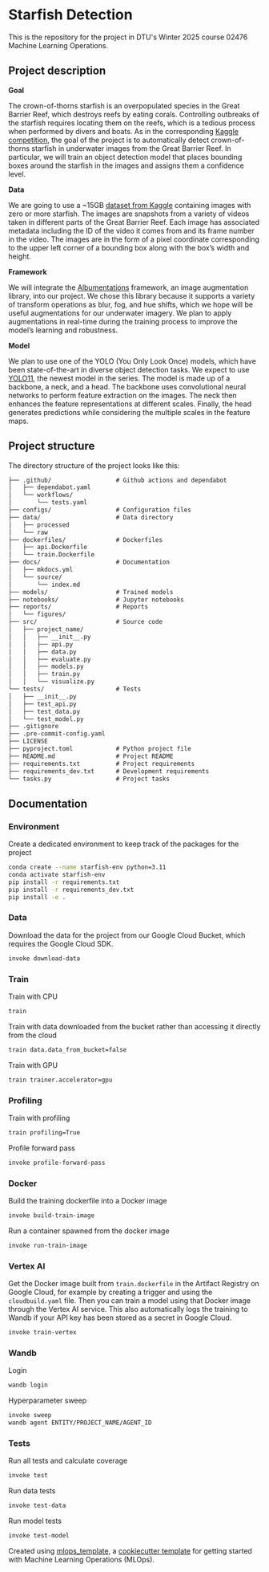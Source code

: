 # Starfish Detection
This is the repository for the project in DTU's Winter 2025 course 02476 Machine Learning Operations.

## Project description

**Goal**

The crown-of-thorns starfish is an overpopulated species in the Great Barrier Reef, which destroys reefs by eating corals. Controlling outbreaks of the starfish requires locating them on the reefs, which is a tedious process when performed by divers and boats. As in the corresponding [Kaggle competition](https://www.kaggle.com/competitions/tensorflow-great-barrier-reef/overview), the goal of the project is to automatically detect crown-of-thorns starfish in underwater images from the Great Barrier Reef. In particular, we will train an object detection model that places bounding boxes around the starfish in the images and assigns them a confidence level.

**Data**

We are going to use a ~15GB [dataset from Kaggle](https://www.kaggle.com/competitions/tensorflow-great-barrier-reef/data) containing images with zero or more starfish. The images are snapshots from a variety of videos taken in different parts of the Great Barrier Reef. Each image has associated metadata including the ID of the video it comes from and its frame number in the video. The images are in the form of a pixel coordinate corresponding to the upper left corner of a bounding box along with the box’s width and height.

**Framework**

We will integrate the [Albumentations](https://albumentations.ai) framework, an image augmentation library, into our project. We chose this library because it supports a variety of transform operations as blur, fog, and hue shifts, which we hope will be useful augmentations for our underwater imagery. We plan to apply augmentations in real-time during the training process to improve the model’s learning and robustness.

**Model**

We plan to use one of the YOLO (You Only Look Once) models, which have been state-of-the-art in diverse object detection tasks. We expect to use [YOLO11](https://docs.ultralytics.com/models/yolo11/#citations-and-acknowledgements), the newest model in the series. The model is made up of a backbone, a neck, and a head. The backbone uses convolutional neural networks to perform feature extraction on the images. The neck then enhances the feature representations at different scales. Finally, the head generates predictions while considering the multiple scales in the feature maps.


## Project structure

The directory structure of the project looks like this:
```txt
├── .github/                  # Github actions and dependabot
│   ├── dependabot.yaml
│   └── workflows/
│       └── tests.yaml
├── configs/                  # Configuration files
├── data/                     # Data directory
│   ├── processed
│   └── raw
├── dockerfiles/              # Dockerfiles
│   ├── api.Dockerfile
│   └── train.Dockerfile
├── docs/                     # Documentation
│   ├── mkdocs.yml
│   └── source/
│       └── index.md
├── models/                   # Trained models
├── notebooks/                # Jupyter notebooks
├── reports/                  # Reports
│   └── figures/
├── src/                      # Source code
│   ├── project_name/
│   │   ├── __init__.py
│   │   ├── api.py
│   │   ├── data.py
│   │   ├── evaluate.py
│   │   ├── models.py
│   │   ├── train.py
│   │   └── visualize.py
└── tests/                    # Tests
│   ├── __init__.py
│   ├── test_api.py
│   ├── test_data.py
│   └── test_model.py
├── .gitignore
├── .pre-commit-config.yaml
├── LICENSE
├── pyproject.toml            # Python project file
├── README.md                 # Project README
├── requirements.txt          # Project requirements
├── requirements_dev.txt      # Development requirements
└── tasks.py                  # Project tasks
```

## Documentation
### Environment
Create a dedicated environment to keep track of the packages for the project
```bash
conda create --name starfish-env python=3.11
conda activate starfish-env
pip install -r requirements.txt
pip install -r requirements_dev.txt
pip install -e .
```

### Data
Download the data for the project from our Google Cloud Bucket, which requires the Google Cloud SDK.
```bash
invoke download-data
```

### Train
Train with CPU
```bash
train
```
Train with data downloaded from the bucket rather than accessing it directly from the cloud
```bash
train data.data_from_bucket=false
```
Train with GPU
```bash
train trainer.accelerator=gpu
```

### Profiling
Train with profiling
```bash
train profiling=True
```
Profile forward pass
```bash
invoke profile-forward-pass
```

### Docker
Build the training dockerfile into a Docker image
```bash
invoke build-train-image
```
Run a container spawned from the docker image
```bash
invoke run-train-image
```

### Vertex AI
Get the Docker image built from `train.dockerfile` in the Artifact Registry on Google Cloud, for example by creating a trigger and using the `cloudbuild.yaml` file. Then you can train a model using that Docker image through the Vertex AI service. This also automatically logs the training to Wandb if your API key has been stored as a secret in Google Cloud.
```bash
invoke train-vertex
```

### Wandb
Login
```bash
wandb login
```
Hyperparameter sweep
```bash
invoke sweep
wandb agent ENTITY/PROJECT_NAME/AGENT_ID
```

### Tests
Run all tests and calculate coverage
```bash
invoke test
```
Run data tests
```bash
invoke test-data
```
Run model tests
```bash
invoke test-model
```

Created using [mlops_template](https://github.com/SkafteNicki/mlops_template),
a [cookiecutter template](https://github.com/cookiecutter/cookiecutter) for getting
started with Machine Learning Operations (MLOps).
